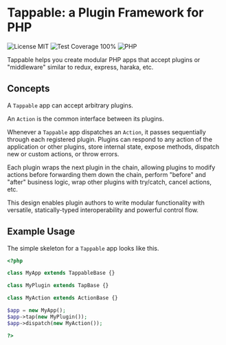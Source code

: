 # Tappable: a Plugin Framework for PHP

![License MIT](https://img.shields.io/github/license/jchook/tappable-php?color=brightgreen)
![Test Coverage 100%](https://img.shields.io/badge/test%20coverage-100%25-brightgreen)
![PHP](https://img.shields.io/badge/php-8.1%2B-787cb5)

Tappable helps you create modular PHP apps that accept plugins or "middleware"
similar to redux, express, haraka, etc.

## Concepts

A `Tappable` app can accept arbitrary plugins.

An `Action` is the common interface between its plugins.

Whenever a `Tappable` app dispatches an `Action`, it passes sequentially through
each registered plugin. Plugins can respond to any action of the application or
other plugins, store internal state, expose methods, dispatch new or custom
actions, or throw errors.

Each plugin wraps the next plugin in the chain, allowing plugins to modify
actions before forwarding them down the chain, perform "before" and "after"
business logic, wrap other plugins with try/catch, cancel actions, etc.

This design enables plugin authors to write modular functionality with
versatile, statically-typed interoperability and powerful control flow.

## Example Usage

The simple skeleton for a `Tappable` app looks like this.

```php
<?php

class MyApp extends TappableBase {}

class MyPlugin extends TapBase {}

class MyAction extends ActionBase {}

$app = new MyApp();
$app->tap(new MyPlugin());
$app->dispatch(new MyAction());

?>
```
